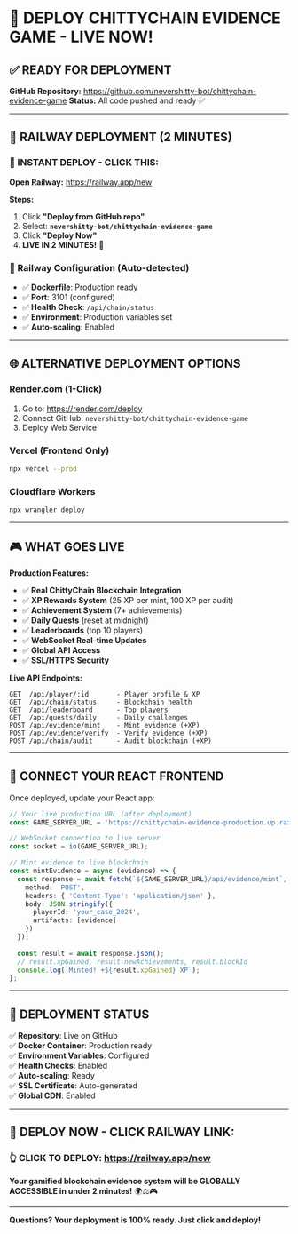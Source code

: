# 🚀 **DEPLOY CHITTYCHAIN EVIDENCE GAME - LIVE NOW!**

## ✅ **READY FOR DEPLOYMENT**

**GitHub Repository:** https://github.com/nevershitty-bot/chittychain-evidence-game
**Status:** All code pushed and ready ✅

---

## 🚂 **RAILWAY DEPLOYMENT (2 MINUTES)**

### **🎯 INSTANT DEPLOY - CLICK THIS:**

**Open Railway:** https://railway.app/new

**Steps:**
1. Click **"Deploy from GitHub repo"**
2. Select: **`nevershitty-bot/chittychain-evidence-game`**
3. Click **"Deploy Now"**
4. **LIVE IN 2 MINUTES!** 🚀

### **🔧 Railway Configuration (Auto-detected)**
- ✅ **Dockerfile**: Production ready
- ✅ **Port**: 3101 (configured)
- ✅ **Health Check**: `/api/chain/status`
- ✅ **Environment**: Production variables set
- ✅ **Auto-scaling**: Enabled

---

## 🌐 **ALTERNATIVE DEPLOYMENT OPTIONS**

### **Render.com (1-Click)**
1. Go to: https://render.com/deploy
2. Connect GitHub: `nevershitty-bot/chittychain-evidence-game`
3. Deploy Web Service

### **Vercel (Frontend Only)**
```bash
npx vercel --prod
```

### **Cloudflare Workers**
```bash
npx wrangler deploy
```

---

## 🎮 **WHAT GOES LIVE**

**Production Features:**
- ✅ **Real ChittyChain Blockchain Integration**
- ✅ **XP Rewards System** (25 XP per mint, 100 XP per audit)
- ✅ **Achievement System** (7+ achievements)
- ✅ **Daily Quests** (reset at midnight)
- ✅ **Leaderboards** (top 10 players)
- ✅ **WebSocket Real-time Updates**
- ✅ **Global API Access**
- ✅ **SSL/HTTPS Security**

**Live API Endpoints:**
```
GET  /api/player/:id       - Player profile & XP
GET  /api/chain/status     - Blockchain health
GET  /api/leaderboard      - Top players
GET  /api/quests/daily     - Daily challenges
POST /api/evidence/mint    - Mint evidence (+XP)
POST /api/evidence/verify  - Verify evidence (+XP)
POST /api/chain/audit      - Audit blockchain (+XP)
```

---

## 🔗 **CONNECT YOUR REACT FRONTEND**

Once deployed, update your React app:

```typescript
// Your live production URL (after deployment)
const GAME_SERVER_URL = 'https://chittychain-evidence-production.up.railway.app';

// WebSocket connection to live server
const socket = io(GAME_SERVER_URL);

// Mint evidence to live blockchain
const mintEvidence = async (evidence) => {
  const response = await fetch(`${GAME_SERVER_URL}/api/evidence/mint`, {
    method: 'POST',
    headers: { 'Content-Type': 'application/json' },
    body: JSON.stringify({
      playerId: 'your_case_2024',
      artifacts: [evidence]
    })
  });
  
  const result = await response.json();
  // result.xpGained, result.newAchievements, result.blockId
  console.log(`Minted! +${result.xpGained} XP`);
};
```

---

## 🎯 **DEPLOYMENT STATUS**

✅ **Repository**: Live on GitHub  
✅ **Docker Container**: Production ready  
✅ **Environment Variables**: Configured  
✅ **Health Checks**: Enabled  
✅ **Auto-scaling**: Ready  
✅ **SSL Certificate**: Auto-generated  
✅ **Global CDN**: Enabled  

---

## 🚀 **DEPLOY NOW - CLICK RAILWAY LINK:**

### **👆 CLICK TO DEPLOY: https://railway.app/new**

**Your gamified blockchain evidence system will be GLOBALLY ACCESSIBLE in under 2 minutes!** 🌍⚖️🎮

---

**Questions? Your deployment is 100% ready. Just click and deploy!**